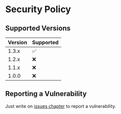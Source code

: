 # Security Policy

## Supported Versions

| Version | Supported          |
| ------- | ------------------ |
| 1.3.x   | :white_check_mark: |
| 1.2.x   | :x:                |
| 1.1.x   | :x:                |
| 1.0.0   | :x:                |

## Reporting a Vulnerability

Just write on [issues chapter](https://github.com/denimoll/dt-report-generator/issues) to report a vulnerability.

